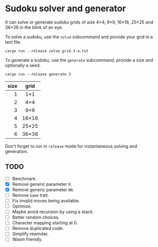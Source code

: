 # Sudoku solver and generator

It can solve or generate sudoku grids of size 4×4, 9×9, 16×16, 25×25 and 36×36 in the blink of an eye.

To solve a sudoku, use the `solve` subcommand and provide your grid in a text file.

```
cargo run --release solve grid-3-a.txt
```

To generate a sudoku, use the `generate` subcommand, provide a size and optionally a seed.

```
cargo run --release generate 3
```

| size | grid   |
|-----:|:------:|
| 1    |  1×1   |
| 2    |  4×4   |
| 3    |  9×9   |
| 4    |  16×16 |
| 5    |  25×25 |
| 6    |  36×36 |

Don't forget to run in `release` mode for instantaneous solving and generation.

## TODO

- [ ] Benchmark.
- [x] Remove generic parameter `R`.
- [x] Remove generic parameter `NN`.
- [ ] Remove `Game` trait.
- [ ] Fix invalid moves being available.
- [ ] Optimize.
- [ ] Maybe avoid recursion by using a stack.
- [ ] Better random choices.
- [ ] Character mapping starting at 0.
- [ ] Remove duplicated code.
- [ ] Simplify rewinder.
- [ ] Wasm friendly.
